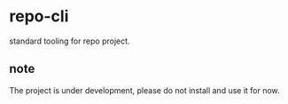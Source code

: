 # repo-cli
standard tooling for repo project.

## note

The project is under development, please do not install and use it for now.